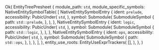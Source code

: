 Ok(
    EntityTreePresheet {
        module_path: `std`,
        module_specific_symbols: NativeEntitySymbolTable(
            [
                NativeEntitySymbolEntry {
                    ident: `prelude`,
                    accessibility: PubicUnder(
                        `std`,
                    ),
                    symbol: Submodule(
                        SubmoduleSymbol {
                            path: `std::prelude`,
                        },
                    ),
                },
                NativeEntitySymbolEntry {
                    ident: `logic`,
                    accessibility: PubicUnder(
                        `std`,
                    ),
                    symbol: Submodule(
                        SubmoduleSymbol {
                            path: `std::logic`,
                        },
                    ),
                },
                NativeEntitySymbolEntry {
                    ident: `ops`,
                    accessibility: PubicUnder(
                        `std`,
                    ),
                    symbol: Submodule(
                        SubmoduleSymbol {
                            path: `std::ops`,
                        },
                    ),
                },
            ],
        ),
        entity_use_roots: EntityUseExprTrackers(
            [],
        ),
    },
)
